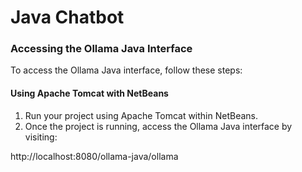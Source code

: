 # Java Chatbot

### Accessing the Ollama Java Interface

To access the Ollama Java interface, follow these steps:

#### Using Apache Tomcat with NetBeans

1. Run your project using Apache Tomcat within NetBeans.
2. Once the project is running, access the Ollama Java interface by visiting:

http://localhost:8080/ollama-java/ollama
